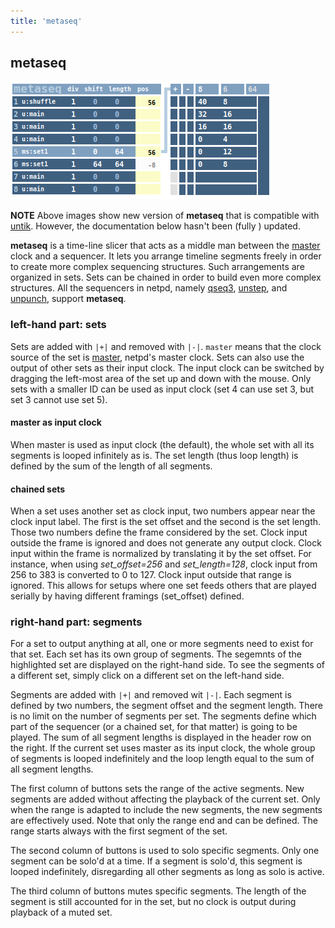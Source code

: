 ```yaml
---
title: 'metaseq'
---
```


## metaseq

![metaseq](metaseq.png)

**NOTE** Above images show new version of **metaseq** that is compatible with
[untik](../untik/). However, the documentation below hasn't been (fully ) updated.

**metaseq** is a time-line slicer that acts as a middle man between the [master](../master) clock and a
sequencer. It lets you arrange timeline segments freely in order to create more complex
sequencing structures. Such arrangements are organized in sets. Sets can be chained in
order to build even more complex structures.  All the sequencers in netpd, namely [qseq3](../qseq3),
[unstep](../unstep), and [unpunch](../unpunch), support **metaseq**.


### left-hand part: sets

Sets are added with `|+|` and removed with `|-|`. `master` means that the clock
source of the set is [master](../master), netpd's master clock. Sets can also use the output of
other sets as their input clock. The input clock can be switched by dragging the
left-most area of the set up and down with the mouse. Only sets with a smaller ID can
be used as input clock (set 4 can use set 3, but set 3 cannot use set 5).

#### master as input clock

When master is used as input clock (the default), the whole set with all its segments
is looped infinitely as is. The set length (thus loop length) is defined by the sum of
the length of all segments.

#### chained sets

When a set uses another set as clock input, two numbers appear near the clock input label.
The first is the set offset and the second is the  set length. Those two numbers define the
frame considered by the set. Clock input outside the frame is ignored and does not generate
any output clock. Clock input within the frame is normalized by translating it by the set
offset. For instance, when using *set_offset=256* and *set_length=128*, clock input from
256 to 383 is converted to 0 to 127. Clock input outside that range is ignored. This allows
for setups where one set feeds others that are played serially by having different
framings (set_offset) defined.


### right-hand part: segments

For a set to output anything at all, one or more segments need to exist for that set. 
Each set has its own group of segments. The segemnts of the highlighted set are
displayed on the right-hand side. To see the segments of a different set, simply click
on a different set on the left-hand side. 

Segments are added  with `|+|` and removed wit `|-|`. Each segment is defined by
two numbers, the segment offset and the segment length. There is no limit on the number
of segments per set. The segments define which part of the sequencer (or a chained set,
for that matter) is going to be played. The sum of all segment lengths is displayed in
the header row on the right. If the current set uses master as its input clock, the 
whole group of segments is looped indefinitely and the loop length equal to the 
sum of all segment lengths. 

The first column of buttons sets the range of the active segments. New segments
are added without affecting the playback of the current set. Only when the range
is adapted to include the new segments, the new segments are effectively used.
Note that only the range end and can be defined. The range starts always with the
first segment of the set.

The second column of buttons is used to solo specific segments. Only one segment
can be solo'd at a time. If a segment is solo'd, this segment is looped
indefinitely, disregarding all other segments as long as solo is active.

The third column of buttons mutes specific segments. The length of the segment
is still accounted for in the set, but no clock is output during playback
of a muted set.

